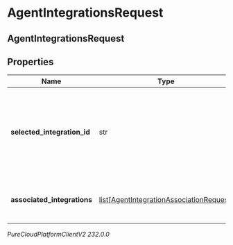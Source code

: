 # AgentIntegrationsRequest

## AgentIntegrationsRequest

## Properties

|Name | Type | Description | Notes|
|------------ | ------------- | ------------- | -------------|
| **selected_integration_id** | str | The ID of the integration selected for the agent. If not set, no integration will be used for the agent | [optional] |
| **associated_integrations** | [list[AgentIntegrationAssociationRequest]](AgentIntegrationAssociationRequest) | The list of integrations associated with the agent | |



_PureCloudPlatformClientV2 232.0.0_
